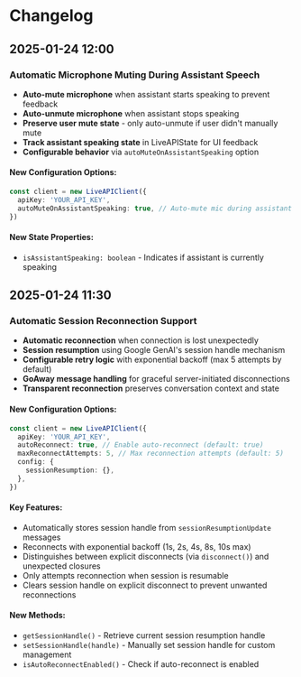 # Changelog

## 2025-01-24 12:00

### Automatic Microphone Muting During Assistant Speech

- **Auto-mute microphone** when assistant starts speaking to prevent feedback
- **Auto-unmute microphone** when assistant stops speaking
- **Preserve user mute state** - only auto-unmute if user didn't manually mute
- **Track assistant speaking state** in LiveAPIState for UI feedback
- **Configurable behavior** via `autoMuteOnAssistantSpeaking` option

#### New Configuration Options:

```typescript
const client = new LiveAPIClient({
  apiKey: 'YOUR_API_KEY',
  autoMuteOnAssistantSpeaking: true, // Auto-mute mic during assistant speech (default: true)
})
```

#### New State Properties:

- `isAssistantSpeaking: boolean` - Indicates if assistant is currently speaking

## 2025-01-24 11:30

### Automatic Session Reconnection Support

- **Automatic reconnection** when connection is lost unexpectedly
- **Session resumption** using Google GenAI's session handle mechanism
- **Configurable retry logic** with exponential backoff (max 5 attempts by default)
- **GoAway message handling** for graceful server-initiated disconnections
- **Transparent reconnection** preserves conversation context and state

#### New Configuration Options:

```typescript
const client = new LiveAPIClient({
  apiKey: 'YOUR_API_KEY',
  autoReconnect: true, // Enable auto-reconnect (default: true)
  maxReconnectAttempts: 5, // Max reconnection attempts (default: 5)
  config: {
    sessionResumption: {},
  },
})
```

#### Key Features:

- Automatically stores session handle from `sessionResumptionUpdate` messages
- Reconnects with exponential backoff (1s, 2s, 4s, 8s, 10s max)
- Distinguishes between explicit disconnects (via `disconnect()`) and unexpected closures
- Only attempts reconnection when session is resumable
- Clears session handle on explicit disconnect to prevent unwanted reconnections

#### New Methods:

- `getSessionHandle()` - Retrieve current session resumption handle
- `setSessionHandle(handle)` - Manually set session handle for custom management
- `isAutoReconnectEnabled()` - Check if auto-reconnect is enabled
